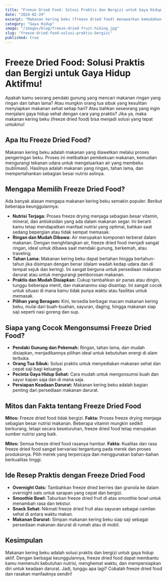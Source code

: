 ```yaml
---
title: "Freeze Dried Food: Solusi Praktis dan Bergizi untuk Gaya Hidup Aktifmu!"
date: "2024-02-29"
excerpt: "Makanan kering beku (freeze dried food) menawarkan kemudahan dan nutrisi optimal bagi pendaki gunung, orang tua sibuk, dan siapa saja yang mengutamakan gaya hidup sehat. Artikel ini membahas manfaat, cara kerja, dan ide praktisnya."
category: "Gaya Hidup"
image: "/images/blog/freeze-dried-fruit-hiking.jpg"
slug: "freeze-dried-food-solusi-praktis-bergizi"
published: true
---
```


# Freeze Dried Food: Solusi Praktis dan Bergizi untuk Gaya Hidup Aktifmu!

Apakah kamu seorang pendaki gunung yang mencari makanan ringan yang ringan dan tahan lama? Atau mungkin orang tua sibuk yang kesulitan menyiapkan makanan sehat setiap hari? Atau bahkan seseorang yang ingin menjalani gaya hidup sehat dengan cara yang praktis? Jika ya, maka makanan kering beku (freeze dried food) bisa menjadi solusi yang tepat untukmu!

## Apa Itu Freeze Dried Food?

Makanan kering beku adalah makanan yang diawetkan melalui proses pengeringan beku. Proses ini melibatkan pembekuan makanan, kemudian mengurangi tekanan udara untuk mengeluarkan air yang membeku (sublimasi). Hasilnya adalah makanan yang ringan, tahan lama, dan mempertahankan sebagian besar nutrisi aslinya.

## Mengapa Memilih Freeze Dried Food?

Ada banyak alasan mengapa makanan kering beku semakin populer. Berikut beberapa keunggulannya:

*   **Nutrisi Terjaga:** Proses freeze drying menjaga sebagian besar vitamin, mineral, dan antioksidan yang ada dalam makanan segar. Ini berarti kamu tetap mendapatkan manfaat nutrisi yang optimal, bahkan saat sedang bepergian atau tidak sempat memasak.
*   **Ringan dan Mudah Dibawa:** Air merupakan komponen terberat dalam makanan. Dengan menghilangkan air, freeze dried food menjadi sangat ringan, ideal untuk dibawa saat mendaki gunung, berkemah, atau traveling.
*   **Tahan Lama:** Makanan kering beku dapat bertahan hingga bertahun-tahun jika disimpan dengan benar (dalam wadah kedap udara dan di tempat sejuk dan kering). Ini sangat berguna untuk persediaan makanan darurat atau untuk mengurangi pemborosan makanan.
*   **Praktis dan Mudah Disiapkan:** Cukup tambahkan air panas atau dingin, tunggu beberapa menit, dan makananmu siap disantap. Ini sangat cocok untuk situasi di mana kamu tidak punya waktu atau fasilitas untuk memasak.
*   **Pilihan yang Beragam:** Kini, tersedia berbagai macam makanan kering beku, mulai dari buah-buahan, sayuran, daging, hingga makanan siap saji seperti nasi goreng dan sup.

## Siapa yang Cocok Mengonsumsi Freeze Dried Food?

*   **Pendaki Gunung dan Pekemah:** Ringan, tahan lama, dan mudah disiapkan, menjadikannya pilihan ideal untuk kebutuhan energi di alam terbuka.
*   **Orang Tua Sibuk:** Solusi praktis untuk menyediakan makanan sehat dan cepat saji bagi keluarga.
*   **Pecinta Gaya Hidup Sehat:** Cara mudah untuk mengonsumsi buah dan sayur kapan saja dan di mana saja.
*   **Persiapan Keadaan Darurat:** Makanan kering beku adalah bagian penting dari persediaan makanan darurat.

## Mitos dan Fakta tentang Freeze Dried Food

**Mitos:** Freeze dried food tidak bergizi.
**Fakta:** Proses freeze drying menjaga sebagian besar nutrisi makanan. Beberapa vitamin mungkin sedikit berkurang, tetapi secara keseluruhan, freeze dried food tetap merupakan sumber nutrisi yang baik.

**Mitos:** Semua freeze dried food rasanya hambar.
**Fakta:** Kualitas dan rasa freeze dried food sangat bervariasi tergantung pada merek dan proses produksinya. Pilih merek yang terpercaya dan menggunakan bahan-bahan berkualitas tinggi.

## Ide Resep Praktis dengan Freeze Dried Food

*   **Overnight Oats:** Tambahkan freeze dried berries dan granola ke dalam overnight oats untuk sarapan yang cepat dan bergizi.
*   **Smoothie Bowl:** Taburkan freeze dried fruit di atas smoothie bowl untuk menambah rasa dan tekstur.
*   **Snack Sehat:** Nikmati freeze dried fruit atau sayuran sebagai camilan sehat di antara waktu makan.
*   **Makanan Darurat:** Simpan makanan kering beku siap saji sebagai persediaan makanan darurat di rumah atau di mobil.

## Kesimpulan

Makanan kering beku adalah solusi praktis dan bergizi untuk gaya hidup aktif. Dengan berbagai keunggulannya, freeze dried food dapat membantu kamu memenuhi kebutuhan nutrisi, menghemat waktu, dan mempersiapkan diri untuk keadaan darurat. Jadi, tunggu apa lagi? Cobalah freeze dried food dan rasakan manfaatnya sendiri!